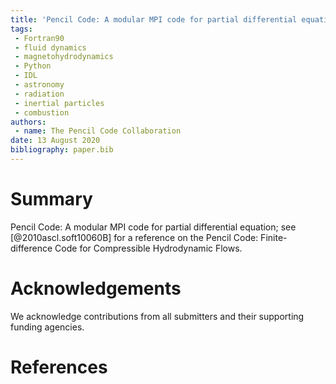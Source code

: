 ```yaml
---
title: 'Pencil Code: A modular MPI code for partial differential equation'
tags:
 - Fortran90
 - fluid dynamics
 - magnetohydrodynamics
 - Python
 - IDL
 - astronomy
 - radiation
 - inertial particles
 - combustion
authors:
 - name: The Pencil Code Collaboration
date: 13 August 2020
bibliography: paper.bib
---
```


# Summary

Pencil Code: A modular MPI code for partial differential equation;
see [@2010ascl.soft10060B] for a reference on the
Pencil Code: Finite-difference Code for Compressible Hydrodynamic Flows.

# Acknowledgements

We acknowledge contributions from all submitters and their supporting
funding agencies.

# References
